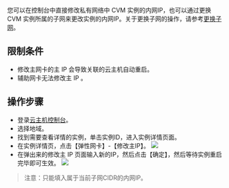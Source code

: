 您可以在控制台中直接修改私有网络中 CVM 实例的内网IP，也可以通过更换 CVM 实例所属的子网来更改实例的内网IP。关于更换子网的操作，请参考[更换子网]()。

## 限制条件

- 修改主网卡的主 IP 会导致关联的云主机自动重启。
- 辅助网卡无法修改主 IP 。

## 操作步骤

- 登录[云主机控制台](https://console.tce.fsphere.cn/cvm/index)。
- 选择地域。
- 找到需要查看详情的实例，单击实例ID，进入实例详情页面。
- 在实例详情页，点击【弹性网卡】-【修改主IP】。
![](http://imgcache.tce.fsphere.cn/image/main.qcloudimg.com/raw/8ed95250a179ea85b003df79178087a9.png)
- 在弹出来的修改主 IP 页面输入新的IP，然后点击【确定】，然后等待实例重启完毕即可生效。
![](http://imgcache.tce.fsphere.cn/image/main.qcloudimg.com/raw/a1828fa41fbed3efabd78636f435188a.png)
>注意：只能填入属于当前子网CIDR的内网IP。

